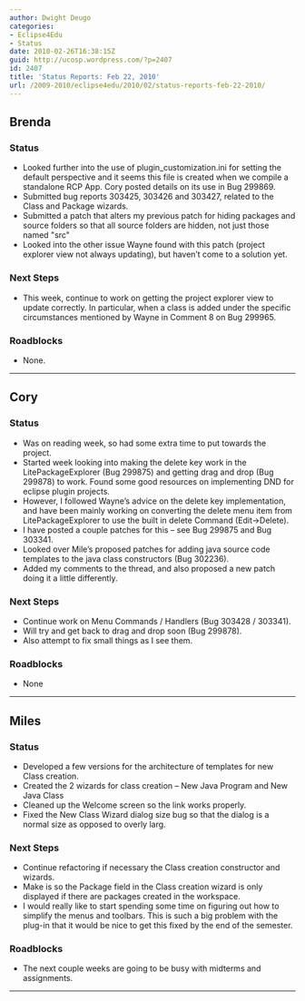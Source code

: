 ```yaml
---
author: Dwight Deugo
categories:
- Eclipse4Edu
- Status
date: 2010-02-26T16:38:15Z
guid: http://ucosp.wordpress.com/?p=2407
id: 2407
title: 'Status Reports: Feb 22, 2010'
url: /2009-2010/eclipse4edu/2010/02/status-reports-feb-22-2010/
---
```


## **Brenda**

### Status

  * Looked further into the use of plugin_customization.ini for setting the default perspective and it seems this file is created when we compile a standalone RCP App. Cory posted details on its use in Bug 299869.
  * Submitted bug reports 303425, 303426 and 303427, related to the Class and Package wizards.
  * Submitted a patch that alters my previous patch for hiding packages and source folders so that all source folders are hidden, not just those named "src"
  * Looked into the other issue Wayne found with this patch (project explorer view not always updating), but haven&#8217;t come to a solution yet. 

### Next Steps

  * This week, continue to work on getting the project explorer view to update correctly. In particular, when a class is added under the specific circumstances mentioned by Wayne in Comment 8 on Bug 299965.

### Roadblocks

<ul type="disc">
  <li>
    None.
  </li>
</ul>

* * *

## **Cory**

### Status

  * Was on reading week, so had some extra time to put towards the project.
  * Started week looking into making the delete key work in the LitePackageExplorer (Bug 299875) and getting drag and drop (Bug 299878) to work. Found some good resources on implementing DND for eclipse plugin projects.
  * However, I followed Wayne&#8217;s advice on the delete key implementation, and have been mainly working on converting the delete menu item from LitePackageExplorer to use the built in delete Command (Edit->Delete). 
  * I have posted a couple patches for this &#8211; see Bug 299875 and Bug 303341.
  * Looked over Mile&#8217;s proposed patches for adding java source code templates to the java class constructors (Bug 302236). 
  * Added my comments to the thread, and also proposed a new patch doing it a little differently. 

### Next Steps

  * Continue work on Menu Commands / Handlers (Bug 303428 / 303341).
  * Will try and get back to drag and drop soon (Bug 299878).
  * Also attempt to fix small things as I see them. 

### Roadblocks

<ul type="disc">
  <li>
    None
  </li>
</ul>

* * *

## **Miles**

### Status

  * Developed a few versions for the architecture of templates for new Class creation.
  * Created the 2 wizards for class creation – New Java Program and New Java Class
  * Cleaned up the Welcome screen so the link works properly.
  * Fixed the New Class Wizard dialog size bug so that the dialog is a normal size as opposed to overly larg.

### Next Steps

  * Continue refactoring if necessary the Class creation constructor and wizards.
  * Make is so the Package field in the Class creation wizard is only displayed if there are packages created in the workspace.
  * I would really like to start spending some time on figuring out how to simplify the menus and toolbars. This is such a big problem with the plug-in that it would be nice to get this fixed by the end of the semester.

### Roadblocks

<ul type="disc">
  <li>
    The next couple weeks are going to be busy with midterms and assignments.
  </li>
</ul>

* * *
